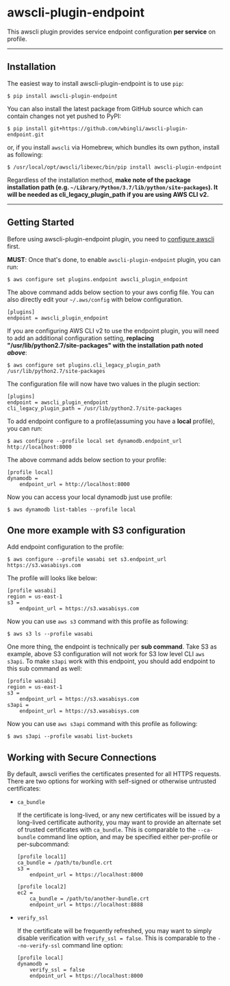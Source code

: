 awscli-plugin-endpoint
=============

This awscli plugin provides service endpoint configuration **per service** on profile.

------------
Installation
------------

The easiest way to install awscli-plugin-endpoint is to use `pip`:

    $ pip install awscli-plugin-endpoint

You can also install the latest package from GitHub source which can contain changes not yet pushed to PyPI:

    $ pip install git+https://github.com/wbingli/awscli-plugin-endpoint.git

or, if you install `awscli` via Homebrew, which bundles its own python, install as following:

    $ /usr/local/opt/awscli/libexec/bin/pip install awscli-plugin-endpoint

Regardless of the installation method, **make note of the package installation path (e.g. `~/Library/Python/3.7/lib/python/site-packages`). It will be needed as cli_legacy_plugin_path if you are using AWS CLI v2.**

---------------
Getting Started
---------------

Before using awscli-plugin-endpoint plugin, you need to [configure awscli](http://docs.aws.amazon.com/cli/latest/userguide/cli-chap-getting-started.html) first.

**MUST**: Once that's done, to enable `awscli-plugin-endpoint` plugin, you can run:

    $ aws configure set plugins.endpoint awscli_plugin_endpoint

The above command adds below section to your aws config file. You can also directly edit your `~/.aws/config` with below configuration.

    [plugins]
    endpoint = awscli_plugin_endpoint

If you are configuring AWS CLI v2 to use the endpoint plugin, you will need to add an additional configuration setting, **replacing "/usr/lib/python2.7/site-packages" with the installation path noted _above_**:

    $ aws configure set plugins.cli_legacy_plugin_path /usr/lib/python2.7/site-packages

The configuration file will now have two values in the plugin section:

    [plugins]
    endpoint = awscli_plugin_endpoint
    cli_legacy_plugin_path = /usr/lib/python2.7/site-packages

To add endpoint configure to a profile(assuming you have a **local** profile), you can run:

    $ aws configure --profile local set dynamodb.endpoint_url http://localhost:8000

The above command adds below section to your profile:

    [profile local]
    dynamodb =
        endpoint_url = http://localhost:8000

Now you can access your local dynamodb just use profile:

    $ aws dynamodb list-tables --profile local

## One more example with S3 configuration

Add endpoint configuration to the profile:

    $ aws configure --profile wasabi set s3.endpoint_url https://s3.wasabisys.com

The profile will looks like below:

    [profile wasabi]
    region = us-east-1
    s3 =
        endpoint_url = https://s3.wasabisys.com

Now you can use `aws s3` command with this profile as following:

    $ aws s3 ls --profile wasabi

One more thing, the endpoint is technically per **sub command**. Take S3 as example, above S3 configuration will not work for S3 low level CLI `aws s3api`.  To make `s3api` work with this endpoint, you should add endpoint to this sub command as well:

    [profile wasabi]
    region = us-east-1
    s3 =
        endpoint_url = https://s3.wasabisys.com
    s3api =
        endpoint_url = https://s3.wasabisys.com

Now you can use `aws s3api` command with this profile as following:

    $ aws s3api --profile wasabi list-buckets


Working with Secure Connections
------------------
By default, awscli verifies the certificates presented for all HTTPS requests.
There are two options for working with self-signed or otherwise untrusted
certificates:

* `ca_bundle`

  If the certificate is long-lived, or any new certificates will be issued by
  a long-lived certificate authority, you may want to provide an alternate
  set of trusted certificates with `ca_bundle`. This is comparable to the
  `--ca-bundle` command line option, and may be specified either per-profile
  or per-subcommand:

      [profile local1]
      ca_bundle = /path/to/bundle.crt
      s3 =
          endpoint_url = https://localhost:8000

      [profile local2]
      ec2 =
          ca_bundle = /path/to/another-bundle.crt
          endpoint_url = https://localhost:8888

* `verify_ssl`

  If the certificate will be frequently refreshed, you may want to simply
  disable verification with `verify_ssl = false`. This is comparable to the
  `--no-verify-ssl` command line option:

      [profile local]
      dynamodb =
          verify_ssl = false
          endpoint_url = https://localhost:8000


